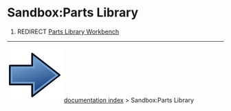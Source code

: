 # Sandbox:Parts Library
1.  REDIRECT [Parts Library Workbench](Parts_Library_Workbench.md)



---
![](images/Button_right.svg) [documentation index](../README.md) > Sandbox:Parts Library

